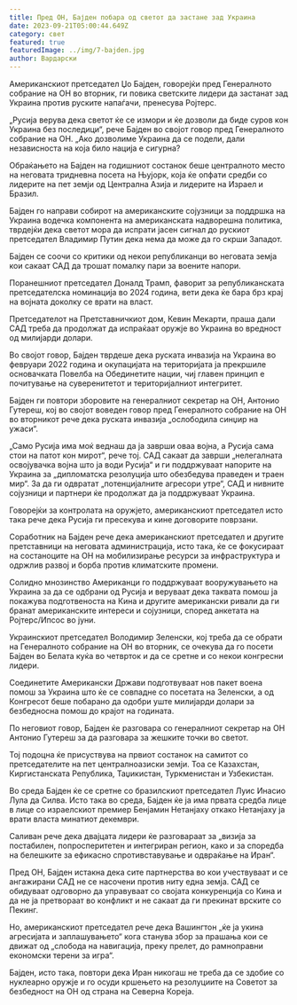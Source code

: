 ```yaml
---
title: Пред ОН, Бајден побара од светот да застане зад Украина
date: 2023-09-21T05:00:44.649Z
category: свет
featured: true
featuredImage: ../img/7-bajden.jpg
author: Вардарски
---
```

Американскиот претседател Џо Бајден, говорејќи пред Генералното собрание на ОН во вторник, ги повика светските лидери да застанат зад Украина против руските напаѓачи, пренесува Ројтерс.

„Русија верува дека светот ќе се измори и ќе дозволи да биде суров кон Украина без последици“, рече Бајден во својот говор пред Генералното собрание на ОН. „Ако дозволиме Украина да се подели, дали независноста на која било нација е сигурна?

Обраќањето на Бајден на годишниот состанок беше централното место на неговата тридневна посета на Њујорк, која ќе опфати средби со лидерите на пет земји од Централна Азија и лидерите на Израел и Бразил.

Бајден го направи собирот на американските сојузници за поддршка на Украина водечка компонента на американската надворешна политика, тврдејќи дека светот мора да испрати јасен сигнал до рускиот претседател Владимир Путин дека нема да може да го скрши Западот.

Бајден се соочи со критики од некои републиканци во неговата земја кои сакаат САД да трошат помалку пари за воените напори.

Поранешниот претседател Доналд Трамп, фаворит за републиканската претседателска номинација во 2024 година, вети дека ќе бара брз крај на војната доколку се врати на власт.

Претседателот на Претставничкиот дом, Кевин Мекарти, праша дали САД треба да продолжат да испраќаат оружје во Украина во вредност од милијарди долари.

Во својот говор, Бајден тврдеше дека руската инвазија на Украина во февруари 2022 година и окупацијата на територијата ја прекршиле основачката Повелба на Обединетите нации, чиј главен принцип е почитување на суверенитетот и територијалниот интегритет.

Бајден ги повтори зборовите на генералниот секретар на ОН, Антонио Гутереш, кој во својот воведен говор пред Генералното собрание на ОН во вторникот рече дека руската инвазија „ослободила синџир на ужаси“.

„Само Русија има моќ веднаш да ја заврши оваа војна, а Русија сама стои на патот кон мирот“, рече тој. САД сакаат да заврши „нелегалната освојувачка војна што ја води Русија“ и ги поддржуваат напорите на Украина за „дипломатска резолуција што обезбедува праведен и траен мир“. За да ги одвратат „потенцијалните агресори утре“, САД и нивните сојузници и партнери ќе продолжат да ја поддржуваат Украина.

Говорејќи за контролата на оружјето, американскиот претседател исто така рече дека Русија ги пресекува и кине договорите поврзани.

Соработник на Бајден рече дека американскиот претседател и другите претставници на неговата администрација, исто така, ќе се фокусираат на состаноците на ОН на мобилизирање ресурси за инфраструктура и одржлив развој и борба против климатските промени.

Солидно мнозинство Американци го поддржуваат вооружувањето на Украина за да се одбрани од Русија и веруваат дека таквата помош ја покажува подготвеноста на Кина и другите американски ривали да ги бранат американските интереси и сојузници, според анкетата на Ројтерс/Ипсос во јуни.

Украинскиот претседател Володимир Зеленски, кој треба да се обрати на Генералното собрание на ОН во вторник, се очекува да го посети Бајден во Белата куќа во четврток и да се сретне и со некои конгресни лидери.

Соединетите Американски Држави подготвуваат нов пакет воена помош за Украина што ќе се совпадне со посетата на Зеленски, а од Конгресот беше побарано да одобри уште милијарди долари за безбедносна помош до крајот на годината.

По неговиот говор, Бајден ќе разговара со генералниот секретар на ОН Антонио Гутереш за да разговара за жешките точки во светот.

Тој подоцна ќе присуствува на првиот состанок на самитот со претседателите на пет централноазиски земји. Тоа се Казахстан, Киргистанската Република, Таџикистан, Туркменистан и Узбекистан.

Во среда Бајден ќе се сретне со бразилскиот претседател Луис Инасио Лула да Силва. Исто така во среда, Бајден ќе ја има првата средба лице в лице со израелскиот премиер Бенјамин Нетанјаху откако Нетанјаху ја врати власта минатиот декември.

Саливан рече дека двајцата лидери ќе разговараат за „визија за постабилен, попросперитетен и интегриран регион, како и за споредба на белешките за ефикасно спротивставување и одвраќање на Иран“.

Пред ОН, Бајден истакна дека сите партнерства во кои учествуваат и се ангажирани САД не се насочени против ниту една земја. САД се обидуваат одговорно да управуваат со својата конкуренција со Кина и да не ја претвораат во конфликт и не сакаат да ги прекинат врските со Пекинг.

Но, американскиот претседател рече дека Вашингтон „ќе ја укина агресијата и заплашувањето“ кога станува збор за прашања кои се движат од „слобода на навигација, преку прелет, до рамноправни економски терени за игра“.

Бајден, исто така, повтори дека Иран никогаш не треба да се здобие со нуклеарно оружје и го осуди кршењето на резолуциите на Советот за безбедност на ОН од страна на Северна Кореја.